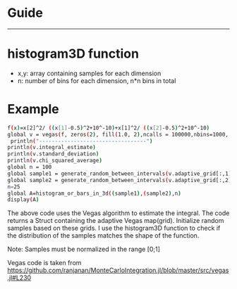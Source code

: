 # Guide



--------------
# histogram3D function 
- x,y: array containing samples for each dimension
- n: number of bins for each dimension, n*n bins in total

# Example
```sh
f(x)=x[2]^2/ ((x[1]-0.5)^2+10^-10)+x[1]^2/ ((x[2]-0.5)^2+10^-10)
global v = vegas(f, zeros(2), fill(1.0, 2),ncalls = 100000,nbins=1000, maxiter =20)
 println("----------------------------------")
println(v.integral_estimate)
println(v.standard_deviation)
println(v.chi_squared_average)
global n = 100  
global sample1 = generate_random_between_intervals(v.adaptive_grid[:,1], n)
global sample2 = generate_random_between_intervals(v.adaptive_grid[:,2], n)
n=25
global A=histogram_or_bars_in_3d((sample1),(sample2),n)
display(A)
```


The above code uses the Vegas algorithm to estimate the integral. The code returns a Struct containing the adaptive Vegas map(grid).
Initialize random samples based on these grids.
I use the histogram3D function to check if the distribution of the samples matches the shape of the function.

Note: Samples must be normalized in the range [0;1]

Vegas code is taken from https://github.com/ranjanan/MonteCarloIntegration.jl/blob/master/src/vegas.jl#L230
